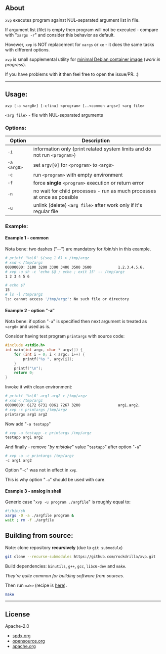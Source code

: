 ## About

`xvp` executes program against NUL-separated argument list in file.

If argument list (file) is empty then program will not be executed - compare with "`xargs -r`" and consider this behavior as default.

Hovewer, `xvp` is NOT replacement for `xargs` or `xe` - it does the same tasks with different options.

`xvp` is small supplemental utility for [minimal Debian container image](https://github.com/rockdrilla/docker-debian) (*work in progress*).

If you have problems with it then feel free to open the issue/PR. :)

---

## Usage:

`xvp [-a <arg0>] [-cfinu] <program> [..<common args>] <arg file>`

`<arg file>` - file with NUL-separated arguments

### Options:

| Option       | Description                                                               |
| ------       | ------------------------------------------------------------------------- |
|  `-i`        | information only (print related system limits and do not run `<program>`) |
|  `-a <arg0>` | set `argv[0]` for `<program>` to `<arg0>`                                 |
|  `-c`        | run `<program>` with empty environment                                    |
|  `-f`        | force **single** `<program>` execution or return error                    |
|  `-n`        | no wait for child processes - run as much processes at once as possible   |
|  `-u`        | unlink (delete) `<arg file>` after work only if it's regular file         |

### Example:

#### Example 1 - common

Nota bene: two dashes ("--") are mandatory for /bin/sh in this example.

```sh
# printf '%s\0' $(seq 1 6) > /tmp/argz
# xxd < /tmp/argz
00000000: 3100 3200 3300 3400 3500 3600            1.2.3.4.5.6.
# xvp -u sh -c 'echo $@ ; echo ; exit 15' -- /tmp/argz
1 2 3 4 5 6

# echo $?
15
# ls -l /tmp/argz
ls: cannot access '/tmp/argz': No such file or directory
```

#### Example 2 - option "-a"

Nota bene: if option "`-a`" is specified then next argument is treated as `<arg0>` and used as is.

Consider having test program `printargs` with source code:

```c
#include <stdio.h>
int main(int argc, char * argv[]) {
    for (int i = 0; i < argc; i++) {
        printf("%s ", argv[i]);
    }
    printf("\n");
    return 0;
}
```

Invoke it with clean environment:

```sh
# printf '%s\0' arg1 arg2 > /tmp/argz
# xxd < /tmp/argz
00000000: 6172 6731 0061 7267 3200                 arg1.arg2.
# xvp -c printargs /tmp/argz
printargs arg1 arg2
```

Now add "`-a testapp`"

```sh
# xvp -a testapp -c printargs /tmp/argz
testapp arg1 arg2
```

And finally - remove "*by mistake*" value "`testapp`" after option "`-a`"

```sh
# xvp -a -c printargs /tmp/argz
-c arg1 arg2
```

Option "`-c`" was not in effect in `xvp`.

This is why option "`-a`" should be used with care.

#### Example 3 - analog in shell

Generic case "`xvp -u program ./argfile`" is roughly equal to:

```sh
#!/bin/sh
xargs -0 -a ./argfile program &
wait ; rm -f ./argfile
```

## Building from source:

Note: clone repository **recursively** (due to `git submodule`)

```sh
git clone --recurse-submodules https://github.com/rockdrilla/xvp.git
```

Build dependencies: `binutils`, `g++`, `gcc`, `libc6-dev` and `make`.

*They're quite common for building software from sources.*

Then run `make` (recipe is [here](Makefile)).

```sh
make
```

---

## License

Apache-2.0

- [spdx.org](https://spdx.org/licenses/Apache-2.0.html)
- [opensource.org](https://opensource.org/licenses/Apache-2.0)
- [apache.org](https://www.apache.org/licenses/LICENSE-2.0)
